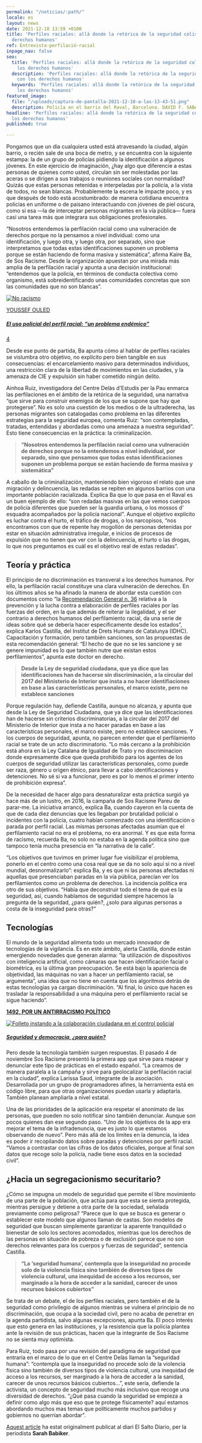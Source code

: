 ```yaml
---
permalink: "/noticias/:path/"
locale: es
layout: news
date: 2021-12-10 13:59 +0100
title: 'Perfiles raciales: allá donde la retórica de la seguridad colisiona con los
  derechos humanos'
ref: Entrevista-perfilació-racial
inpage_nav: false
seo:
  title: 'Perfiles raciales: allá donde la retórica de la seguridad colisiona con
    los derechos humanos'
  description: 'Perfiles raciales: allá donde la retórica de la seguridad colisiona
    con los derechos humanos'
  keywords: 'Perfiles raciales: allá donde la retórica de la seguridad colisiona con
    los derechos humanos'
featured_image:
  file: "/uploads/captura-de-pantalla-2021-12-10-a-las-13-43-51.png"
  description: Policía en el barrio del Raval, Barcelona. DAVID F. SABADELL
headline: 'Perfiles raciales: allá donde la retórica de la seguridad colisiona con
  los derechos humanos'
published: true

---
```

Pongamos que un día cualquiera usted está atravesando la ciudad, algún barrio, o recién sale de una boca de metro, y se encuentra con la siguiente estampa: la de un grupo de policías pidiendo la identificación a algunos jóvenes. En este ejercicio de imaginación, ¿hay algo que diferencie a estas personas de quienes como usted, circulan sin ser molestadas por las aceras o se dirigen a sus trabajos o reuniones sociales con normalidad? Quizás que estas personas retenidas e interpeladas por la policía, a la vista de todos, no sean blancas. Probablemente la escena le impacte poco, y es que después de todo está acostumbrado: de manera cotidiana encuentra policías en uniforme o de paisano interactuando con jóvenes de piel oscura, como si esa —la de interceptar personas migrantes en la vía pública— fuera casi una tarea más que integrara sus obligaciones profesionales.

“Nosotros entendemos la perfilación racial como una vulneración de derechos porque no la pensamos a nivel individual: como una identificación, y luego otra, y luego otra, por separado, sino que interpretamos que todas estas identificaciones suponen un problema porque se están haciendo de forma masiva y sistemática”, afirma Kaire Ba, de Sos Racisme. Desde la organización apuestan por una mirada más amplia de la perfilación racial y apunta a una decisión institucional: “entendemos que la policía, en términos de conducta colectiva como organismo, está sobreidentificando unas comunidades concretas que son las comunidades que no son blancas”.

[![No racismo](https://www.elsaltodiario.com/uploads/fotos/h600/0c9055c3/no%20racismo.jpg?v=63708579301)](https://www.elsaltodiario.com/racismo/uso-policial-perfil-racial-problema-endemico "Leer: El uso policial del perfil racial: “un problema endémico”")

[YOUSSEF OULED](https://www.elsaltodiario.com/autor/youssef-ouled)

##### [El uso policial del perfil racial: “un problema endémico”](https://www.elsaltodiario.com/racismo/uso-policial-perfil-racial-problema-endemico "Leer: El uso policial del perfil racial: “un problema endémico”")

[4](https://www.elsaltodiario.com/racismo/uso-policial-perfil-racial-problema-endemico#comentarios "Comentarios: El uso policial del perfil racial: “un problema endémico”")

Desde ese punto de partida, Ba apunta cómo al hablar de perfiles raciales se vislumbra otro objetivo, no explícito pero bien tangible en sus consecuencias: el encarcelamiento masivo para determinados individuos, una restricción clara de la libertad de movimientos en las ciudades, y la amenaza de CIE y expulsión sin haber cometido ningún delito.

Ainhoa Ruiz, investigadora del Centre Delàs d'Estudis per la Pau enmarca las perfilaciones en el ámbito de la retórica de la seguridad, una narrativa “que sirve para construir enemigos de los que se supone que hay que protegerse”. No es solo una cuestión de los medios o de la ultraderecha, las personas migrantes son catalogadas como problema en las diferentes estrategias para la seguridad europea, comenta Ruiz: “son contempladas, tratadas, entendidas y abordadas como una amenaza a nuestra seguridad”. Esto tiene consecuencias en la práctica: la criminalización.

> **“Nosotros entendemos la perfilación racial como una vulneración de derechos porque no la entendemos a nivel individual, por separado, sino que pensamos que todas estas identificaciones suponen un problema porque se están haciendo de forma masiva y sistemática”**

A caballo de la criminalización, manteniendo bien vigoroso el relato que une migración y delincuencia, las redadas se repiten en algunos barrios con una importante población racializada. Explica Ba que lo que pasa en el Raval es un buen ejemplo de ello: “son redadas masivas en las que vemos cuerpos de policía diferentes que pueden ser la guardia urbana, o los mossos d' esquadra acompañados por la policía nacional”. Aunque el objetivo explícito es luchar contra el hurto, el tráfico de drogas, o los narcopisos, “nos encontramos con que de repente hay mogollón de personas detenidas por estar en situación administrativa irregular, e inicios de procesos de expulsión que no tienen que ver con la delincuencia, el hurto o las drogas, lo que nos preguntamos es cuál es el objetivo real de estas redadas”.

## Teoría y práctica

El principio de no discriminación es transveral a los derechos humanos. Por ello, la perfilación racial constituye una clara vulneración de derechos. En los últimos años se ha afinado la manera de abordar esta cuestión con documentos como “la [Recomendación General n. 36](https://igualdadynodiscriminacion.igualdad.gob.es/recursos/publicaciones/2020/recomendacioncerd.htm) relativa a la prevención y la lucha contra a elaboración de perfiles raciales por las fuerzas del orden, en la que además de reiterar la ilegalidad, y el ser contrario a derechos humanos del perfilamiento racial, da una serie de ideas sobre qué se debería hacer específicamente desde los estados”, explica Karlos Castilla, del Institut de Drets Humans de Catalunya (IDHC). Capacitación y formación, pero también sanciones, son las propuestas de esta recomendación general: “El hecho de que no se les sancione y se genere impunidad es lo que también nutre que existan estos perfilamientos”, apunta este doctor en derecho.

> **Desde la Ley de seguridad ciudadana, que ya dice que las identificaciones han de hacerse sin discriminación, a la circular del 2017 del Ministerio de Interior que insta a no hacer identifiaciones en base a las características personales, el marco existe, pero no establece sanciones**

Porque regulación hay, defiende Castilla, aunque no alcanza, y apunta que desde la Ley de Seguridad Ciudadana, que ya dice que las identificaciones han de hacerse sin criterios discriminatorias, a la circular del 2017 del Ministerio de Interior que insta a no hacer paradas en base a las características personales, el marco existe, pero no establece sanciones. Y los cuerpos de seguridad, apunta, no parecen entender que el perfilamiento racial se trate de un acto discriminatorio. “Lo más cercano a la prohibición está ahora en la Ley Catalana de Igualdad de Trato y no discriminacion donde expresamente dice que queda prohibido para los agentes de los cuerpos de seguridad utilizar las características personales, como puede ser raza, género u origen étnico, para llevar a cabo identificaciones y detenciones. No sé si va a funcionar, pero es por lo menos el primer intento de prohibición expresa”.

De la necesidad de hacer algo para desnaturalizar esta práctica surgió ya hace más de un lustro, en 2016, la campaña de Sos Racisme Pareu de parar-me. La iniciativa arrancó, explica Ba, cuando cayeron en la cuenta de que de cada diez denuncias que les llegaban por brutalidad policial o incidentes con la policía, cuatro habían comenzado con una identificación o parada por perfil racial. Las mismas personas afectadas asumían que el perfilamiento racial no era el problema, no era anormal. Y es que esta forma de racismo, recuerda Ba, no solo no estaba en la agenda política sino que tampoco tenía mucha presencia en “la narrativa de la calle”.

“Los objetivos que tuvimos en primer lugar fue visibilizar el problema, ponerlo en el centro como una cosa real que se da no solo aquí si no a nivel mundial, desnormalizarlo”: explica Ba, y es que ni las personas afectadas ni aquellas que presenciaban paradas en la vía pública, parecían ver los perfilamientos como un problema de derechos. La incidencia política era otro de sus objetivos. “Había que deconstruir todo el tema de qué es la seguridad, así, cuando hablamos de seguridad siempre hacemos la pregunta de la seguridad, ¿para quién?, ¿solo para algunas personas a costa de la inseguridad para otras?”

## Tecnologías

El mundo de la seguridad alimenta todo un mercado innovador de tecnologías de la vigilancia. Es en este ámbito, alerta Castilla, donde están emergiendo novedades que generan alarma: “la utilización de dispositivos con inteligencia artificial, como cámaras que hacen identificación facial o biométrica, es la última gran preocupación. Se está bajo la apariencia de objetividad, las máquinas no van a hacer un perfilamiento racial, se argumenta”, una idea que no tiene en cuenta que los algoritmos detrás de estas tecnologías ya cargan discriminación. “Al final, lo único que hacen es trasladar la responsabilidad a una máquina pero el perfilamiento racial se sigue haciendo”.

[**1492, POR UN ANTIRRACISMO POLÍTICO**](https://www.elsaltodiario.com/1492 "Ver blog: 1492, por un antirracismo político")

[![Folleto instando a la colaboración ciudadana en el control policial](https://www.elsaltodiario.com/uploads/fotos/h600/e2a7ec25/folleto%20bcn.jpg?v=63740083962)](https://www.elsaltodiario.com/1492/seguridad-y-democracia-para-quien "Leer: Seguridad y democracia, ¿para quién? Un ejercicio de memoria antirracista ")

##### [Seguridad y democracia, ¿para quién?](https://www.elsaltodiario.com/1492/seguridad-y-democracia-para-quien "Leer: Seguridad y democracia, ¿para quién? Un ejercicio de memoria antirracista ")

Pero desde la tecnología también surgen respuestas. El pasado 4 de noviembre Sos Racisme presentó la primera app que sirve para mapear y denunciar este tipo de prácticas en el estado español. “La creamos de manera paralela a la campaña y sirve para geolocalizar la perfilación racial en la ciudad”, explica Larissa Saud, integrante de la asociación. Desarrollada por un grupo de programadores afines, la herramienta está en código libre, para que otras organizaciones puedan usarla y adaptarla. También planean ampliarla a nivel estatal.

Una de las prioridades de la aplicación era respetar el anonimato de las personas, que pueden no solo notificar sino también denunciar. Aunque son pocos quienes dan ese segundo paso. “Uno de los objetivos de la app era mejorar el tema de la infradenuncia, que es justo lo que estamos observando de nuevo”. Pero más allá de los límites en la denuncia, la idea es poder ir recopilando datos sobre paradas y detenciones por perfil racial. “Vamos a contrastar con las cifras de los datos oficiales, porque al final son datos que recoge solo la policía, nadie tiene esos datos en la sociedad civil”.

## ¿Hacia un segregacionismo securitario?

¿Cómo se impugna un modelo de seguridad que permite el libre movimiento de una parte de la población, que actúa para que esta se sienta protegida, mientras persigue y detiene a otra parte de la sociedad, señalada previamente como peligrosa? “Parece que lo que se busca es generar o establecer este modelo que algunos llaman de castas. Son modelos de seguridad que buscan simplemente garantizar la aparente tranquilidad o bienestar de solo los sectores acomodados, mientras que los derechos de las personas en situación de pobreza o de exclusión parece que no son derechos relevantes para los cuerpos y fuerzas de seguridad”, sentencia Castilla.

> **“La ‘seguridad humana’, contempla que la inseguridad no procede solo de la violencia física sino también de diversos tipos de violencia cultural, una inequidad de acceso a los recursos, ser marginado a la hora de acceder a la sanidad, carecer de unos recursos básicos cubiertos”**

Se trata de un debate, el de los perfiles raciales, pero también el de la seguridad como privilegio de algunos mientras se vulnera el principio de no discriminación, que ocupa a la sociedad civil, pero no acaba de penetrar en la agenda partidista, salvo algunas excepciones, apunta Ba. El poco interés que esto genera en las instituciones, y la resistencia que la policía plantea ante la revisión de sus prácticas, hacen que la integrante de Sos Racisme no se sienta muy optimista.

Para Ruiz, todo pasa por una revisión del paradigma de seguridad que entraría en el marco de lo que en el Centre Delàs llaman la “seguridad humana”: “contempla que la inseguridad no procede solo de la violencia física sino también de diversos tipos de violencia cultural, una inequidad de acceso a los recursos, ser marginado a la hora de acceder a la sanidad, carecer de unos recursos básicos cubiertos…”, este sería, defiende la activista, un concepto de seguridad mucho más inclusivo que recoge una diversidad de derechos. “¿Qué pasa cuando la seguridad se empieza a definir como algo más que eso que te protege físicamente? aquí estamos abordando muchos mas temas que políticamente muchos partidos y gobiernos no querrían abordar”.

[Aquest article](https://www.elsaltodiario.com/redadas-racistas/perfiles-raciales-alla-donde-el-discurso-de-la-seguridad-colisiona-con-los-derechos-humanos) ha estat originalment publicat al diari El Salto Diario, per la periodista **Sarah Babiker**.